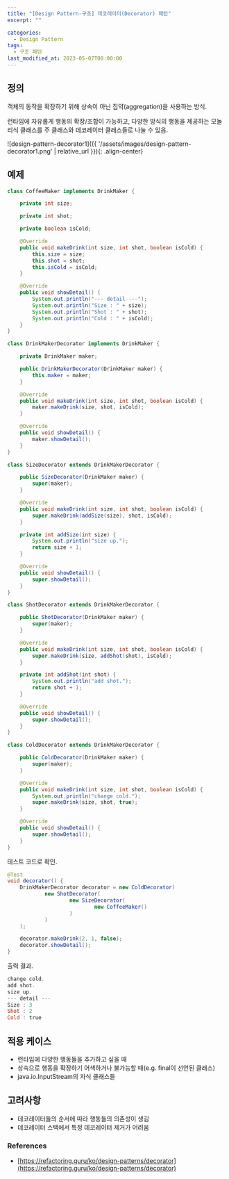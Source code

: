 ```yaml
---
title: "[Design Pattern-구조] 데코레이터(Decorator) 패턴"
excerpt: ""

categories:
  - Design Pattern
tags:
  - 구조 패턴
last_modified_at: 2023-05-07T00:00:00
---
```



## 정의

객체의 동작을 확장하기 위해 상속이 아닌 집약(aggregation)을 사용하는 방식.

런타임에 자유롭게 행동의 확장/조합이 가능하고, 다양한 방식의 행동을 제공하는 모놀리식 클래스를 주 클래스와 데코레이터 클래스들로 나눌 수 있음.

![design-pattern-decorator1]({{ '/assets/images/design-pattern-decorator1.png' | relative_url }}){: .align-center}

## 예제

```java
class CoffeeMaker implements DrinkMaker {

    private int size;

    private int shot;

    private boolean isCold;

    @Override
    public void makeDrink(int size, int shot, boolean isCold) {
        this.size = size;
        this.shot = shot;
        this.isCold = isCold;
    }

    @Override
    public void showDetail() {
        System.out.println("--- detail ---");
        System.out.println("Size : " + size);
        System.out.println("Shot : " + shot);
        System.out.println("Cold : " + isCold);
    }
}

class DrinkMakerDecorator implements DrinkMaker {

    private DrinkMaker maker;

    public DrinkMakerDecorator(DrinkMaker maker) {
        this.maker = maker;
    }

    @Override
    public void makeDrink(int size, int shot, boolean isCold) {
        maker.makeDrink(size, shot, isCold);
    }

    @Override
    public void showDetail() {
        maker.showDetail();
    }
}

class SizeDecorator extends DrinkMakerDecorator {

    public SizeDecorator(DrinkMaker maker) {
        super(maker);
    }

    @Override
    public void makeDrink(int size, int shot, boolean isCold) {
        super.makeDrink(addSize(size), shot, isCold);
    }

    private int addSize(int size) {
        System.out.println("size up.");
        return size + 1;
    }

    @Override
    public void showDetail() {
        super.showDetail();
    }
}

class ShotDecorator extends DrinkMakerDecorator {

    public ShotDecorator(DrinkMaker maker) {
        super(maker);
    }

    @Override
    public void makeDrink(int size, int shot, boolean isCold) {
        super.makeDrink(size, addShot(shot), isCold);
    }

    private int addShot(int shot) {
        System.out.println("add shot.");
        return shot + 1;
    }

    @Override
    public void showDetail() {
        super.showDetail();
    }
}

class ColdDecorator extends DrinkMakerDecorator {

    public ColdDecorator(DrinkMaker maker) {
        super(maker);
    }

    @Override
    public void makeDrink(int size, int shot, boolean isCold) {
        System.out.println("change cold.");
        super.makeDrink(size, shot, true);
    }

    @Override
    public void showDetail() {
        super.showDetail();
    }
}
```

테스트 코드로 확인.

```java
@Test
void decorator() {
    DrinkMakerDecorator decorator = new ColdDecorator(
            new ShotDecorator(
                    new SizeDecorator(
                            new CoffeeMaker()
                    )
            )
    );

    decorator.makeDrink(2, 1, false);
    decorator.showDetail();
}
```

출력 결과.

```powershell
change cold.
add shot.
size up.
--- detail ---
Size : 3
Shot : 2
Cold : true
```

## 적용 케이스

- 런타임에 다양한 행동들을 추가하고 싶을 때
- 상속으로 행동을 확장하기 어색하거나 불가능할 때(e.g. final이 선언된 클래스)
- java.io.InputStream의 자식 클래스들

## 고려사항

- 데코레이터들의 순서에 따라 행동들의 의존성이 생김
- 데코레이터 스택에서 특정 데코레이터 제거가 어려움

### References

- [https://refactoring.guru/ko/design-patterns/decorator](https://refactoring.guru/ko/design-patterns/decorator)